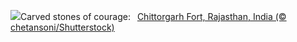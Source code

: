 ![](https://www.bing.com/th?id=OHR.FortChittorgarh_EN-US9184486139_UHD.jpg&w=1000)Carved stones of courage:&nbsp;&ensp;[Chittorgarh Fort, Rajasthan, India (© chetansoni/Shutterstock)](https://www.bing.com/th?id=OHR.FortChittorgarh_EN-US9184486139_UHD.jpg)
<br><br/>

